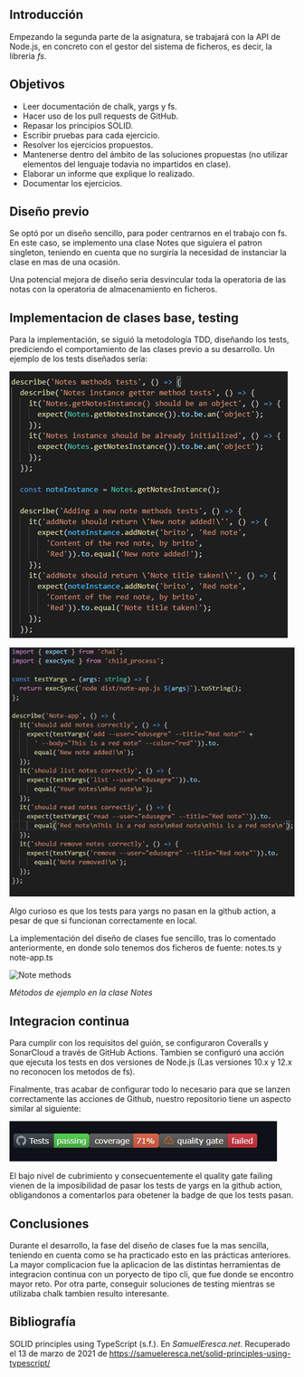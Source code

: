 ## Introducción

Empezando la segunda parte de la asignatura, se trabajará con la API de Node.js, en concreto con el gestor del sistema de ficheros, es decir, la libreria _fs_.

## Objetivos

- Leer documentación de chalk, yargs y fs.
- Hacer uso de los pull requests de GitHub.
- Repasar los principios SOLID.
- Escribir pruebas para cada ejercicio.
- Resolver los ejercicios propuestos.
- Mantenerse dentro del ámbito de las soluciones propuestas (no utilizar elementos del lenguaje todavia no impartidos en clase).
- Elaborar un informe que explique lo realizado.
- Documentar los ejercicios.

## Diseño previo

Se optó por un diseño sencillo, para poder centrarnos en el trabajo con fs. En este caso, se implemento una clase Notes que siguiera el patron singleton, teniendo en cuenta que no surgiría la necesidad de instanciar la clase en mas de una ocasión.

Una potencial mejora de diseño seria desvincular toda la operatoria de las notas con la operatoria de almacenamiento en ficheros.

## Implementacion de clases base, testing

Para la implementación, se siguió la metodología TDD, diseñando los tests, prediciendo el comportamiento de las clases previo a su desarrollo. Un ejemplo de los tests diseñados sería:

![Tests](img/tests-example.png)

![Tests yargs](img/yargs-tests.png)

Algo curioso es que los tests para yargs no pasan en la github action, a pesar de que si funcionan correctamente en local.

La implementación del diseño de clases fue sencillo, tras lo comentado anteriormente, en donde solo tenemos dos ficheros de fuente: notes.ts y note-app.ts

![Note methods](img/note-class.png)

_Métodos de ejemplo en la clase Notes_

## Integracion continua

Para cumplir con los requisitos del guión, se configuraron Coveralls y SonarCloud a través de GitHub Actions. Tambien se configuró una acción que ejecuta los tests en dos versiones de Node.js (Las versiones 10.x y 12.x no reconocen los metodos de fs).

Finalmente, tras acabar de configurar todo lo necesario para que se lanzen correctamente las acciones de Github, nuestro repositorio tiene un aspecto similar al siguiente: 

![Badges](img/badges.png)

El bajo nivel de cubrimiento y consecuentemente el quality gate failing vienen de la imposibilidad de pasar los tests de yargs en la github action, obligandonos a comentarlos para obetener la badge de que los tests pasan.

## Conclusiones

Durante el desarrollo, la fase del diseño de clases fue la mas sencilla, teniendo en cuenta como se ha practicado esto en las prácticas anteriores. La mayor complicacion fue la aplicacion de las distintas herramientas de integracion continua con un poryecto de tipo cli, que fue donde se encontro mayor reto. Por otra parte, conseguir soluciones de testing mientras se utilizaba chalk tambien resulto interesante.
## Bibliografía

SOLID principles using TypeScript (s.f.). En _SamuelEresca.net_. Recuperado el 13 de marzo de 2021 de https://samueleresca.net/solid-principles-using-typescript/

